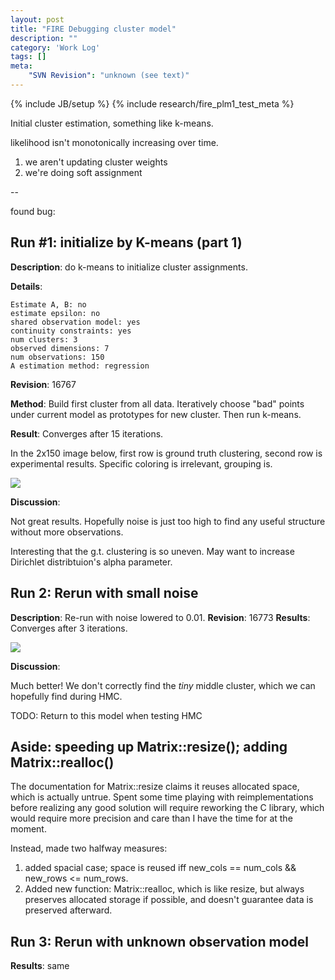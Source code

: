 ```yaml
---
layout: post
title: "FIRE Debugging cluster model"
description: ""
category: 'Work Log'
tags: []
meta: 
    "SVN Revision": "unknown (see text)"
---
```

{% include JB/setup %}
{% include research/fire_plm1_test_meta %}

Initial cluster estimation, something like k-means.


likelihood isn't monotonically increasing over time.

1. we aren't updating cluster weights
2. we're doing soft assignment

--

found bug: 


Run #1: initialize by K-means (part 1)
----------------------------------

**Description**: do k-means to initialize cluster assignments.   

**Details**:  

    Estimate A, B: no
    estimate epsilon: no
    shared observation model: yes
    continuity constraints: yes
    num clusters: 3
    observed dimensions: 7
    num observations: 150
    A estimation method: regression

**Revision**: 16767 

**Method**: Build first cluster from all data.  Iteratively choose "bad" points under current model as prototypes for new cluster.  Then run k-means.

**Result**:  Converges after 15 iterations.

In the 2x150 image below, first row is ground truth clustering, second row is experimental results.  Specific coloring is irrelevant, grouping is.

![]({{site.baseurl}}/img/2014-05-12-cluster_results_0.png)

**Discussion**:

Not great results.  Hopefully noise is just too high to find any useful structure without more observations.
    
Interesting that the g.t. clustering is so uneven.  May want to increase Dirichlet distribtuion's alpha parameter.

Run 2:  Rerun with small noise
---------
**Description**:  Re-run with noise lowered to 0.01.
**Revision**:  16773
**Results**:  Converges after 3 iterations.

![]({{site.baseurl}}/img/2014-05-12-cluster_results.png)

**Discussion**:
    
Much better!  We don't correctly find the _tiny_ middle cluster, which we can hopefully find during HMC. 

TODO: Return to this model when testing HMC 

Aside: speeding up Matrix::resize(); adding Matrix::realloc()
--------

The documentation for Matrix::resize claims it reuses allocated space, which is actually untrue.  Spent some time playing with reimplementations before realizing any good solution will require reworking the C library, which would require more precision and care than I have the time for at the moment.

Instead, made two halfway measures:
    
1. added spacial case; space is reused iff new_cols == num_cols && new_rows <= num_rows.
2. Added new function: Matrix::realloc, which is like resize, but always preserves allocated storage if possible, and doesn't guarantee data is preserved afterward.


Run 3: Rerun with unknown observation model
-------------------------------------
**Results**: same


